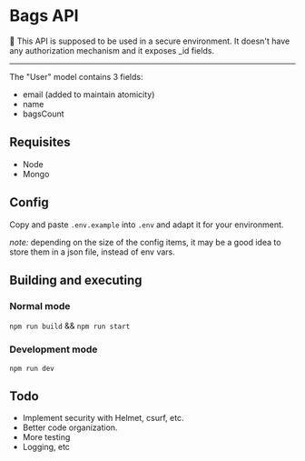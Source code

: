 # Bags API

🚧 This API is supposed to be used in a secure environment. It doesn't have any authorization mechanism and it exposes \_id fields.

---

The "User" model contains 3 fields:

- email (added to maintain atomicity)
- name
- bagsCount

## Requisites

- Node
- Mongo

## Config

Copy and paste `.env.example` into `.env` and adapt it for your environment.

_note:_ depending on the size of the config items, it may be a good idea to store them in a json file, instead of env vars.

## Building and executing

### Normal mode

`npm run build` && `npm run start`

### Development mode

`npm run dev`

## Todo

- Implement security with Helmet, csurf, etc.
- Better code organization.
- More testing
- Logging, etc
